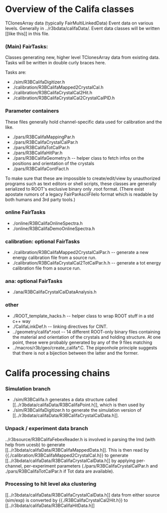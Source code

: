 # Overview of the Califa classes

TClonesArray data (typically FairMultiLinkedData)
Event data on various levels.
Generally in ../r3bdata/califaData/.
Event data classes will be written [[like this]] in this file.

### (Main) FairTasks:
Classes generating new, higher level TClonesArray data from
existing data.
Tasks will be written in double curly braces here.

Tasks are:

- ./sim/R3BCalifaDigitizer.h
- ./calibration/R3BCalifaMapped2CrystalCal.h
- ./calibration/R3BCalifaCrystalCal2Hit.h
- ./calibration/R3BCalifaCrystalCal2CrystalCalPID.h

### Parameter containers

These files generally hold channel-specific data used for calibration and the like.

- ./pars/R3BCalifaMappingPar.h
- ./pars/R3BCalifaCrystalCalPar.h
- ./pars/R3BCalifaTotCalPar.h
- ./pars/R3BCalifaHitPar.h
- ./pars/R3BCalifaGeometry.h -- helper class to fetch infos on the positions and orientation of the crystals
- ./pars/R3BCalifaContFact.h

To make sure that these are impossible to create/edit/view by unauthorized programs such as
text editors or shell scripts, these classes are generally serialized to ROOT's exclusive binary
only .root format. (There exist apostate rumors of a legacy FairParAsciiFileIo format which is
readable by both humans and 3rd party tools.)

### online FairTasks
- ./online/R3BCalifaOnlineSpectra.h
- ./online/R3BCalifaDemoOnlineSpectra.h

### calibration: optional FairTasks
- ./calibration/R3BCalifaMapped2CrystalCalPar.h -- generate a new energy calibration file from a source run.
- ./calibration/R3BCalifaCrystalCal2TotCalPar.h.h -- generate a tot energy calibration file from a source run.

### ana: optional FairTasks

- ./ana/R3BCalifaCrystalCalDataAnalysis.h

### other

- ./ROOT_template_hacks.h -- helper class to wrap ROOT stuff in a std c++ way
- ./CalifaLinkDef.h       -- linking directives for CINT. 
- ../geometry/califa*.root -- 14 different ROOT-only binary files containing the material and orientation
of the crystals and holding structure. At one point, these were probably generated by any of the 9 files matching
- ../macros/r3b/geo/create_califa*.C. The pigeonhole principle suggests that there is not a bijection between
the latter and the former. 

#  Califa processing chains

### Simulation branch

- ./sim/R3BCalifa.h
 generates a data structure called
 [[../r3bdata/califaData/R3BCalifaPoint.h]],
 which is then used by 
- ./sim/R3BCalifaDigitizer.h
 to generate the simulation version of
[[../r3bdata/califaData/R3BCalifaCrystalCalData.h]].

### Unpack / experiment data branch

../r3bsource/R3BCalifaFebexReader.h is involved in parsing the lmd (with help from ucesb) to generate
[[../r3bdata/califaData/R3BCalifaMappedData.h]].
This is then read by {{./calibration/R3BCalifaMapped2CrystalCal.h}}
to generate [[../r3bdata/califaData/R3BCalifaCrystalCalData.h]] by applying per-channel, per-experiment parameters (./pars/R3BCalifaCrystalCalPar.h and ./pars/R3BCalifaTotCalPar.h if Tot data are available). 

### Processing to hit level aka clustering

[[../r3bdata/califaData/R3BCalifaCrystalCalData.h]] data from either source (sim/exp) is converted by
{{./R3BCalifaCrystalCal2Hit.h}}
to
[[../r3bdata/califaData/R3BCalifaHitData.h]]



